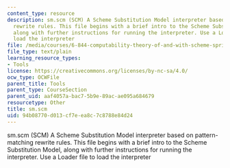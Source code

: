 ```yaml
---
content_type: resource
description: sm.scm (SCM) A Scheme Substitution Model interpreter based on pattern-matching
  rewrite rules. This file begins with a brief intro to the Scheme Substitution Model,
  along with further instructions for running the interpreter. Use a Loader file to
  load the interpreter
file: /media/courses/6-844-computability-theory-of-and-with-scheme-spring-2003/94b08770d013cf7eea8c7c8788e84d24_sm.scm
file_type: text/plain
learning_resource_types:
- Tools
license: https://creativecommons.org/licenses/by-nc-sa/4.0/
ocw_type: OCWFile
parent_title: Tools
parent_type: CourseSection
parent_uid: aaf4057a-bac7-5b9e-89ac-ae095a684679
resourcetype: Other
title: sm.scm
uid: 94b08770-d013-cf7e-ea8c-7c8788e84d24
---
```

sm.scm (SCM) A Scheme Substitution Model interpreter based on pattern-matching rewrite rules. This file begins with a brief intro to the Scheme Substitution Model, along with further instructions for running the interpreter. Use a Loader file to load the interpreter